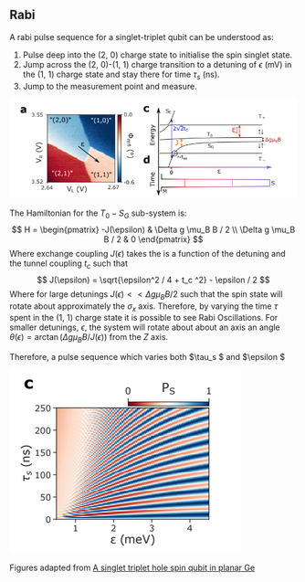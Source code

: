 ## Rabi 

A rabi pulse sequence for a singlet-triplet qubit can be understood as: 

1. Pulse deep into the (2, 0) charge state to initialise the spin singlet state. 
2. Jump across the (2, 0)-(1, 1) charge transition to a detuning of $\epsilon$ (mV) in the (1, 1) charge state and stay there for time $\tau_s$ (ns). 
3. Jump to the measurement point and measure. 

<img src="../_images/detuning.png" alt="detuning" style="zoom:90%;" />

The Hamiltonian for the $T_0-S_G$ sub-system is: 
$$
H = \begin{pmatrix}
-J(\epsilon) & \Delta g \mu_B B / 2  \\
\Delta g \mu_B B / 2 & 0
\end{pmatrix}
$$
Where exchange coupling $J(\epsilon)$ takes the is a function of the detuning and the tunnel coupling $t_c$ such that
$$
J(\epsilon) = \sqrt{\epsilon^2 / 4 + t_c ^2} - \epsilon / 2
$$
Where for large detunings $J(\epsilon) << \Delta g \mu_B B / 2$  such that the spin state will rotate about approximately the $\sigma_x$ axis. Therefore, by varying the time $\tau$ spent in the (1, 1) charge state it is possible to see Rabi Oscillations. For smaller detunings, $\epsilon$, the system will rotate about about an axis an angle $\theta(\epsilon) =\arctan( \Delta g \mu_B B / J(\epsilon))$ from the $Z$ axis. 



Therefore, a pulse sequence which varies both $\tau_s $ and $\epsilon $

![rabi](../_images/rabi.png)

Figures adapted from [A singlet triplet hole spin qubit in planar Ge](https://arxiv.org/pdf/2011.13755.pdf)
